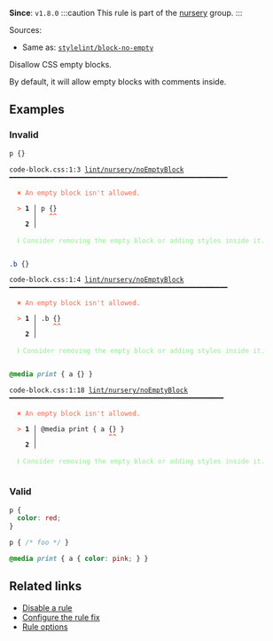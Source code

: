 **Since**: `v1.8.0`
:::caution
This rule is part of the [nursery](/linter/rules/#nursery) group.
:::

Sources: 
- Same as: <a href="https://github.com/stylelint/stylelint/blob/main/lib/rules/block-no-empty/README.md" target="_blank"><code>stylelint/block-no-empty</code></a>

Disallow CSS empty blocks.

By default, it will allow empty blocks with comments inside.

## Examples

### Invalid

```css
p {}
```

<pre class="language-text"><code class="language-text">code-block.css:1:3 <a href="https://biomejs.dev/linter/rules/no-empty-block">lint/nursery/noEmptyBlock</a> ━━━━━━━━━━━━━━━━━━━━━━━━━━━━━━━━━━━━━━━━━━━━━━━━━━━━━━━

<strong><span style="color: Tomato;">  </span></strong><strong><span style="color: Tomato;">✖</span></strong> <span style="color: Tomato;">An empty block isn't allowed.</span>
  
<strong><span style="color: Tomato;">  </span></strong><strong><span style="color: Tomato;">&gt;</span></strong> <strong>1 │ </strong>p {}
   <strong>   │ </strong>  <strong><span style="color: Tomato;">^</span></strong><strong><span style="color: Tomato;">^</span></strong>
    <strong>2 │ </strong>
  
<strong><span style="color: lightgreen;">  </span></strong><strong><span style="color: lightgreen;">ℹ</span></strong> <span style="color: lightgreen;">Consider removing the empty block or adding styles inside it.</span>
  
</code></pre>

```css
.b {}
```

<pre class="language-text"><code class="language-text">code-block.css:1:4 <a href="https://biomejs.dev/linter/rules/no-empty-block">lint/nursery/noEmptyBlock</a> ━━━━━━━━━━━━━━━━━━━━━━━━━━━━━━━━━━━━━━━━━━━━━━━━━━━━━━━

<strong><span style="color: Tomato;">  </span></strong><strong><span style="color: Tomato;">✖</span></strong> <span style="color: Tomato;">An empty block isn't allowed.</span>
  
<strong><span style="color: Tomato;">  </span></strong><strong><span style="color: Tomato;">&gt;</span></strong> <strong>1 │ </strong>.b {}
   <strong>   │ </strong>   <strong><span style="color: Tomato;">^</span></strong><strong><span style="color: Tomato;">^</span></strong>
    <strong>2 │ </strong>
  
<strong><span style="color: lightgreen;">  </span></strong><strong><span style="color: lightgreen;">ℹ</span></strong> <span style="color: lightgreen;">Consider removing the empty block or adding styles inside it.</span>
  
</code></pre>

```css
@media print { a {} }
```

<pre class="language-text"><code class="language-text">code-block.css:1:18 <a href="https://biomejs.dev/linter/rules/no-empty-block">lint/nursery/noEmptyBlock</a> ━━━━━━━━━━━━━━━━━━━━━━━━━━━━━━━━━━━━━━━━━━━━━━━━━━━━━━

<strong><span style="color: Tomato;">  </span></strong><strong><span style="color: Tomato;">✖</span></strong> <span style="color: Tomato;">An empty block isn't allowed.</span>
  
<strong><span style="color: Tomato;">  </span></strong><strong><span style="color: Tomato;">&gt;</span></strong> <strong>1 │ </strong>@media print { a {} }
   <strong>   │ </strong>                 <strong><span style="color: Tomato;">^</span></strong><strong><span style="color: Tomato;">^</span></strong>
    <strong>2 │ </strong>
  
<strong><span style="color: lightgreen;">  </span></strong><strong><span style="color: lightgreen;">ℹ</span></strong> <span style="color: lightgreen;">Consider removing the empty block or adding styles inside it.</span>
  
</code></pre>

### Valid

```css
p {
  color: red;
}
```

```css
p { /* foo */ }
```

```css
@media print { a { color: pink; } }
```

## Related links

- [Disable a rule](/linter/#disable-a-lint-rule)
- [Configure the rule fix](/linter#configure-the-rule-fix)
- [Rule options](/linter/#rule-options)
